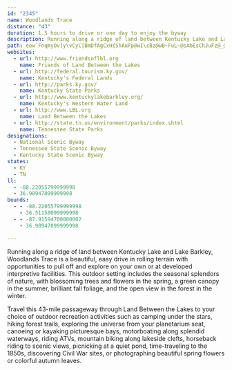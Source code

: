 ```yaml
---
id: "2345"
name: Woodlands Trace
distance: "43"
duration: 1.5 hours to drive or one day to enjoy the byway
description: Running along a ridge of land between Kentucky Lake and Lake Barkley, Woodlands Trace is a beautiful, easy drive in rolling terrain with opportunities to pull off and explore on your own or at developed interpretive facilities. This outdoor setting includes the seasonal splendors of nature, with blossoming trees and flowers, a green canopy, brilliant fall foliage, and the open view in the forest in the winter.
path: eow`FnqmyOv]y\vCyC|BmDfAgCxH{ShAuFp@wI\cBz@wB~FuL~@sAbEsChJuFz@_@nB_@|D?bBYhBq@hAm@~@}@x@cAlFyJrAsCxAgBbBmAbBw@`FuAtBy@lBuAtB{Bx@uAbA_C`GaR|CuKZqBHoB?sHRmBh@}Ab@y@vAyAlP}LdA{A|AeEzBuI\qBRsCImHHaBN_At@yBvBgEZ_BHaAAeAc@yDI_Cl@cId@mC^eAhA_CtAgBl@k@~BuArFiB~@u@`@q@d@yArA_GR{A?aAMeAU_A}AyC_@aAUkACsAH_DXmB\aAtB}ETeAZuCBaDe@oIy@aVOqAoA{DoI}RuAsDIg@O_CNsBXeA|CaItAmBr@k@xAm@`L_Bx@e@r@q@TYr@aBPkAFoAMuSb@mClBuFTqB?qB}@iHKsBRuLTmBb@kBdAyBh@y@rEeErAoB~A_EbB{GbA{BhC}C|C{BndBi`AhmAer@xEwCjGmElEoD`|@mu@nFaFdHaGhBqAlBeArBy@lFsAbEa@|D?xBLvDl@d_@jK~C`@lDRzDMbXqDhbBsSxLiBtI{@~CDnAJvB`@rBp@dAf@fCfBbLxLb`@dc@bBxAhC~AzDlAxCZhEE|B_@bDaA~DyBj~Bs|AdDmBbDcBtCuArCmA|HuCpMoDrwAoXbMyCx]oJfJ_BpIe@`F?vDPlHr@`[jGdIfBjBFzAGj@K\K\Ov@c@v@s@`@c@tBoBhC_Cf@Y\KzD_ALEf@QXI\UVUPQX[R[T]Ra@pAcEfAeDz@uAv@aAJSTOd@Qh@Q~AYtVwCzAEpDj@x@?lFy@x@EfFZnBXvCtAbInFjGrB~B`A|@j@nAvApFvHdB|A|Al@|IjB|DfArDrA|RnIrE~ArCb@tAI|@SbBq@lBaBtJwQdAqAp@g@v@]hB[lGWvC[~Ak@vCyBxAyBfI{ObAaBdBqBfZgZ|A_ChDyHxAmClAmArA}@z@_@bBa@jHa@|GqBdG_@tBm@dD_BpBYbB@~ExB`Ch@~BFrCYlCy@nAy@dAcAvAiBbFyIzAyAvByArOoHxA]bCMdPlBfBGxAc@t@g@`AeAt@{Aj@qC?aDUiE?oANoBh@mBxDyHh@aCNwACoLLsBRgAZeAlCsFxE}IvBkCbBwAnC{A|Ag@tP_DrCQxCf@bB|@rArAxC~EfAfAxDtAfCD~AUrC}AbBoBt@qBXoAn@qF`@sBdAaCdAmAr@k@~Bw@jGm@p@Sr@WvF{DxAg@xAQzISbBYtAw@lAmAd@aA\eAXsB@yBo@aM?qAt@cLx@oIf@_D~@yChSmc@bAgDhAkH`@{A`A}Ap@s@jCcBbGiFbMcQv@yAlBoFdAyA|AkAbC_@fFObCw@hByA|FgHlBgA^c@bDiLlDcJrCsExF_ElGcKhMaRtAqCzEoQ~CePlByBhBkAlBYnBVxQzFrCXtK^lF@pI~AjIdAjCDx@Mx@]vG{FjEeFpMsRrAq@vHkCxCaCfEeFtM}SlEiFlBqAn@YhB_@~ADjKtBzFJ~PuArFyAxF}CjPeNtBsCbEmK~@yAlDaCrFyA`TwC~Co@nBkA|AsBb@kAnC}MvE}[RyDNoXT}BVeAVs@^i@\MtEuAlr@yGfHMzLf@lFGbAQ|ZuOxCeA`Ds@|Em@xQ_Bzl@?~v@e@lDsBjGkCrJaDpDy@nDGfFlCbEfAhCQlAg@tAaAtKyKhBaAr@Q|BDtPxBbC@xf@wNpJmBnb@mH`EQlFAVEx@_@rA_ArDaGzB_CpAw@tFmCd`@uPlHgDvF{CfJgDfJqAh]yD
websites:
  - url: http://www.friendsoflbl.org
    name: Friends of Land Between the Lakes
  - url: http://federal.tourism.ky.gov/
    name: Kentucky's Federal Lands
  - url: http://parks.ky.gov/
    name: Kentucky State Parks
  - url: http://www.kentuckylakebarkley.org/
    name: Kentucky's Western Water Land
  - url: http://www.LBL.org
    name: Land Between the Lakes
  - url: http://state.tn.us/environment/parks/index.shtml
    name: Tennessee State Parks
designations:
  - National Scenic Byway
  - Tennessee State Scenic Byway
  - Kentucky State Scenic Byway
states:
  - KY
  - TN
ll:
  - -88.22055799999998
  - 36.98947099999998
bounds:
  - - -88.22055799999998
    - 36.51158099999998
  - - -87.91594700000002
    - 36.98947099999998

---
```


Running along a ridge of land between Kentucky Lake and Lake Barkley, Woodlands Trace is a beautiful, easy drive in rolling terrain with opportunities to pull off and explore on your own or at developed interpretive facilities. This outdoor setting includes the seasonal splendors of nature, with blossoming trees and flowers in the spring, a green canopy in the summer, brilliant fall foliage, and the open view in the forest in the winter.

Travel this 43-mile passageway through Land Between the Lakes to your choice of outdoor recreation activities such as camping under the stars, hiking forest trails, exploring the universe from your planetarium seat, canoeing or kayaking picturesque bays, motorboating along splendid waterways, riding ATVs, mountain biking along lakeside clefts, horseback riding to scenic views, picnicking at a quiet pond, time-traveling to the 1850s, discovering Civil War sites, or photographing beautiful spring flowers or colorful autumn leaves.
